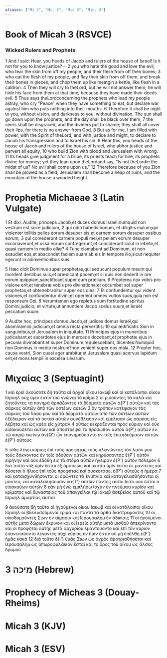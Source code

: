```yaml
---
aliases: ["Mi 3", "Mi. 3", "Mic 3", "Mic. 3"]
---
```



# Book of Micah 3 (RSVCE)

### Wicked Rulers and Prophets
1 And I said: Hear, you heads of Jacob and rulers of the house of Israel! Is it not for you to know justice?—
2 you who hate the good and love the evil, who tear the skin from off my people, and their flesh from off their bones;
3 who eat the flesh of my people, and flay their skin from off them, and break their bones in pieces, and chop them up like meatgin a kettle, like flesh in a caldron.
4 Then they will cry to theLord, but he will not answer them; he will hide his face from them at that time, because they have made their deeds evil.
5 Thus says theLordconcerning the prophets who lead my people astray, who cry “Peace” when they have something to eat, but declare war against him who puts nothing into their mouths.
6 Therefore it shall be night to you, without vision, and darkness to you, without divination. The sun shall go down upon the prophets, and the day shall be black over them;
7 the seers shall be disgraced, and the diviners put to shame; they shall all cover their lips, for there is no answer from God.
8 But as for me, I am filled with power, with the Spirit of theLord, and with justice and might, to declare to Jacob his transgression and to Israel his sin.
9 Hear this, you heads of the house of Jacob and rulers of the house of Israel, who abhor justice and pervert all equity,
10 who build Zion with blood and Jerusalem with wrong.
11 Its heads give judgment for a bribe, its priests teach for hire, its prophets divine for money; yet they lean upon theLordand say, “Is not theLordin the midst of us? No evil shall come upon us.”
12 Therefore because of you Zion shall be plowed as a field; Jerusalem shall become a heap of ruins, and the mountain of the house a wooded height.


# Prophetia Michaeae 3 (Latin Vulgate)

1 Et dixi: Audite, princeps Jacob,et duces domus Israël:numquid non vestrum est scire judicium,
2 qui odio habetis bonum, et diligitis malum;qui violenter tollitis pelles eorum desuper eis,et carnem eorum desuper ossibus eorum;
3 qui comederunt carnem populi mei,et pellem eorum desuper excoriaverunt,et ossa eorum confregerunt,et conciderunt sicut in lebete,et quasi carnem in medio ollæ?
4 Tunc clamabunt ad Dominum, et non exaudiet eos,et abscondet faciem suam ab eis in tempore illo,sicut nequiter egerunt in adinventionibus suis.

5 Hæc dicit Dominus super prophetas,qui seducunt populum meum:qui mordent dentibus suis,et prædicant pacem;et si quis non dederit in ore eorum quippiam,sanctificant super eum prælium.
6 Propterea nox vobis pro visione erit,et tenebræ vobis pro divinatione;et occumbet sol super prophetas,et obtenebrabitur super eos dies.
7 Et confundentur qui vident visiones,et confundentur divini;et operient omnes vultos suos,quia non est responsum Dei.
8 Verumtamen ego repletus sum fortitudine spiritus Domini,judicio, et virtute,ut annuntiem Jacob scelus suum,et Israël peccatum suum.

9 Audite hoc, principes domus Jacob,et judices domus Israël,qui abominamini judicium,et omnia recta pervertitis:
10 qui ædificatis Sion in sanguinibus,et Jerusalem in iniquitate.
11 Principes ejus in muneribus judicabant,et sacerdotes ejus in mercede docebant,et prophetæ ejus in pecunia divinabant:et super Dominum requiescebant, dicentes:Numquid non Dominus in medio nostrum?non venient super nos mala.
12 Propter hoc, causa vestri, Sion quasi ager arabitur,et Jerusalem quasi acervus lapidum erit,et mons templi in excelsa silvarum.


# Μιχαίας 3 (Septuagint)

1 καὶ ἐρεῖ ἀκούσατε δὴ ταῦτα αἱ ἀρχαὶ οἴκου Ιακωβ καὶ οἱ κατάλοιποι οἴκου Ισραηλ οὐχ ὑμῖν ἐστιν τοῦ γνῶναι τὸ κρίμα
2 οἱ μισοῦντες τὰ καλὰ καὶ ζητοῦντες τὰ πονηρά ἁρπάζοντες τὰ δέρματα αὐτῶν ἀ{P'} αὐτῶν καὶ τὰς σάρκας αὐτῶν ἀπὸ τῶν ὀστέων αὐτῶν
3 ὃν τρόπον κατέφαγον τὰς σάρκας τοῦ λαοῦ μου καὶ τὰ δέρματα αὐτῶν ἀπὸ τῶν ὀστέων αὐτῶν ἐξέδειραν καὶ τὰ ὀστέα αὐτῶν συνέθλασαν καὶ ἐμέλισαν ὡς σάρκας εἰς λέβητα καὶ ὡς κρέα εἰς χύτραν
4 οὕτως κεκράξονται πρὸς κύριον καὶ οὐκ εἰσακούσεται αὐτῶν καὶ ἀποστρέψει τὸ πρόσωπον αὐτοῦ ἀ{P'} αὐτῶν ἐν τῷ καιρῷ ἐκείνῳ ἀν{Q'} ὧν ἐπονηρεύσαντο ἐν τοῖς ἐπιτηδεύμασιν αὐτῶν ἐ{P'} αὐτούς

5 τάδε λέγει κύριος ἐπὶ τοὺς προφήτας τοὺς πλανῶντας τὸν λαόν μου τοὺς δάκνοντας ἐν τοῖς ὀδοῦσιν αὐτῶν καὶ κηρύσσοντας ἐ{P'} αὐτὸν εἰρήνην καὶ οὐκ ἐδόθη εἰς τὸ στόμα αὐτῶν ἤγειραν ἐ{P'} αὐτὸν πόλεμον
6 διὰ τοῦτο νὺξ ὑμῖν ἔσται ἐξ ὁράσεως καὶ σκοτία ὑμῖν ἔσται ἐκ μαντείας καὶ δύσεται ὁ ἥλιος ἐπὶ τοὺς προφήτας καὶ συσκοτάσει ἐ{P'} αὐτοὺς ἡ ἡμέρα
7 καὶ καταισχυνθήσονται οἱ ὁρῶντες τὰ ἐνύπνια καὶ καταγελασθήσονται οἱ μάντεις καὶ καταλαλήσουσιν κα{T'} αὐτῶν πάντες αὐτοί διότι οὐκ ἔσται ὁ εἰσακούων αὐτῶν
8 ἐὰν μὴ ἐγὼ ἐμπλήσω ἰσχὺν ἐν πνεύματι κυρίου καὶ κρίματος καὶ δυναστείας τοῦ ἀπαγγεῖλαι τῷ Ιακωβ ἀσεβείας αὐτοῦ καὶ τῷ Ισραηλ ἁμαρτίας αὐτοῦ

9 ἀκούσατε δὴ ταῦτα οἱ ἡγούμενοι οἴκου Ιακωβ καὶ οἱ κατάλοιποι οἴκου Ισραηλ οἱ βδελυσσόμενοι κρίμα καὶ πάντα τὰ ὀρθὰ διαστρέφοντες
10 οἱ οἰκοδομοῦντες Σιων ἐν αἵμασιν καὶ Ιερουσαλημ ἐν ἀδικίαις
11 οἱ ἡγούμενοι αὐτῆς μετὰ δώρων ἔκρινον καὶ οἱ ἱερεῖς αὐτῆς μετὰ μισθοῦ ἀπεκρίνοντο καὶ οἱ προφῆται αὐτῆς μετὰ ἀργυρίου ἐμαντεύοντο καὶ ἐπὶ τὸν κύριον ἐπανεπαύοντο λέγοντες οὐχὶ κύριος ἐν ἡμῖν ἐστιν οὐ μὴ ἐπέλθῃ ἐ{F'} ἡμᾶς κακά
12 διὰ τοῦτο δ{I'} ὑμᾶς Σιων ὡς ἀγρὸς ἀροτριαθήσεται καὶ Ιερουσαλημ ὡς ὀπωροφυλάκιον ἔσται καὶ τὸ ὄρος τοῦ οἴκου ὡς ἄλσος δρυμοῦ


# 3 מיכה (Hebrew)


# Prophecy of Micheas 3 (Douay-Rheims)


# Micah 3 (KJV)


# Micah 3 (ESV)

